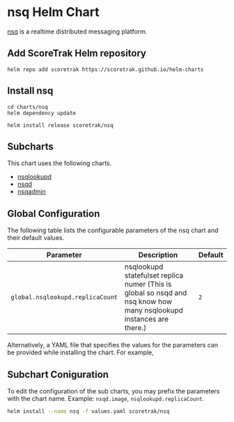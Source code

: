 # nsq Helm Chart

[nsq](https://nsq.io/) is a realtime distributed messaging platform.

## Add ScoreTrak Helm repository

```console
helm repo add scoretrak https://scoretrak.github.io/helm-charts
```

## Install nsq

```console
cd charts/nsq
helm dependency update

helm install release scoretrak/nsq
```

## Subcharts

This chart uses the following charts. 

- [nsqlookupd](./charts/nsqlookupd)
- [nsqd](./charts/nsqd)
- [nsqadmin](./charts/nsqadmin)

## Global Configuration

The following table lists the configurable parameters of the nsq chart and their default values.

| Parameter                        | Description                                                                                                              | Default |
| -------------------------------- | ------------------------------------------------------------------------------------------------------------------------ | ------- |
| `global.nsqlookupd.replicaCount` | nsqlookupd statefulset replica numer (This is global so nsqd and nsq know how many nsqlookupd instances are there.) | `2`     |

Alternatively, a YAML file that specifies the values for the parameters can be provided while installing the chart. For example,

## Subchart Coniguration

To edit the configuration of the sub charts, you may prefix the parameters with the chart name. Example: `nsqd.image`, `nsqlookupd.replicaCount`.

```bash
helm install --name nsq -f values.yaml scoretrak/nsq
```